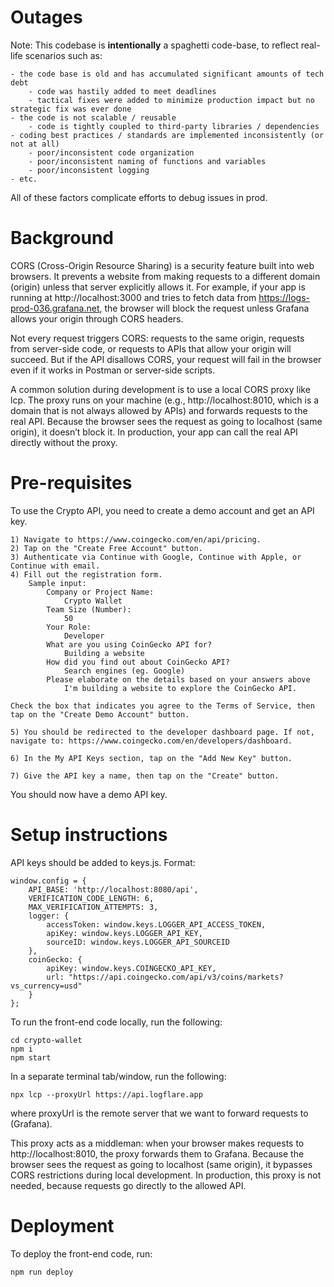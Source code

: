 # Outages

Note: This codebase is <b>intentionally</b> a spaghetti code-base, to reflect real-life scenarios such as:

    - the code base is old and has accumulated significant amounts of tech debt
    	- code was hastily added to meet deadlines
    	- tactical fixes were added to minimize production impact but no strategic fix was ever done
    - the code is not scalable / reusable
    	- code is tightly coupled to third-party libraries / dependencies
    - coding best practices / standards are implemented inconsistently (or not at all)
    	- poor/inconsistent code organization
    	- poor/inconsistent naming of functions and variables
    	- poor/inconsistent logging
    - etc.

All of these factors complicate efforts to debug issues in prod.

# Background

CORS (Cross-Origin Resource Sharing) is a security feature built into web browsers. It prevents a website from making requests to a different domain (origin) unless that server explicitly allows it. For example, if your app is running at http://localhost:3000 and tries to fetch data from https://logs-prod-036.grafana.net, the browser will block the request unless Grafana allows your origin through CORS headers.

Not every request triggers CORS: requests to the same origin, requests from server-side code, or requests to APIs that allow your origin will succeed. But if the API disallows CORS, your request will fail in the browser even if it works in Postman or server-side scripts.

A common solution during development is to use a local CORS proxy like lcp. The proxy runs on your machine (e.g., http://localhost:8010, which is a domain that is not always allowed by APIs) and forwards requests to the real API. Because the browser sees the request as going to localhost (same origin), it doesn’t block it. In production, your app can call the real API directly without the proxy.

# Pre-requisites

To use the Crypto API, you need to create a demo account and get an API key.

    1) Navigate to https://www.coingecko.com/en/api/pricing.
    2) Tap on the "Create Free Account" button.
    3) Authenticate via Continue with Google, Continue with Apple, or Continue with email.
    4) Fill out the registration form.
    	Sample input:
    		Company or Project Name:
    			Crypto Wallet
    		Team Size (Number):
    			50
    		Your Role:
    			Developer
    		What are you using CoinGecko API for?
    			Building a website
    		How did you find out about CoinGecko API?
    			Search engines (eg. Google)
    		Please elaborate on the details based on your answers above
    			I'm building a website to explore the CoinGecko API.

    Check the box that indicates you agree to the Terms of Service, then tap on the "Create Demo Account" button.

    5) You should be redirected to the developer dashboard page. If not, navigate to: https://www.coingecko.com/en/developers/dashboard.

    6) In the My API Keys section, tap on the "Add New Key" button.

    7) Give the API key a name, then tap on the "Create" button.

You should now have a demo API key.

# Setup instructions

API keys should be added to keys.js. Format:

	window.config = {
		API_BASE: 'http://localhost:8080/api',
		VERIFICATION_CODE_LENGTH: 6,
		MAX_VERIFICATION_ATTEMPTS: 3,
		logger: { 
			accessToken: window.keys.LOGGER_API_ACCESS_TOKEN,
			apiKey: window.keys.LOGGER_API_KEY,
			sourceID: window.keys.LOGGER_API_SOURCEID
		},
		coinGecko: {
			apiKey: window.keys.COINGECKO_API_KEY,
			url: "https://api.coingecko.com/api/v3/coins/markets?vs_currency=usd"
		}
	};

To run the front-end code locally, run the following:

    cd crypto-wallet
    npm i
    npm start

In a separate terminal tab/window, run the following:

    npx lcp --proxyUrl https://api.logflare.app

where proxyUrl is the remote server that we want to forward requests to (Grafana).

This proxy acts as a middleman: when your browser makes requests to http://localhost:8010, the proxy forwards them to Grafana. Because the browser sees the request as going to localhost (same origin), it bypasses CORS restrictions during local development. In production, this proxy is not needed, because requests go directly to the allowed API.

# Deployment

To deploy the front-end code, run:

	npm run deploy

